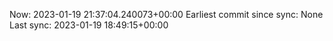 Now: 2023-01-19 21:37:04.240073+00:00 Earliest commit since sync: None Last sync: 2023-01-19 18:49:15+00:00
